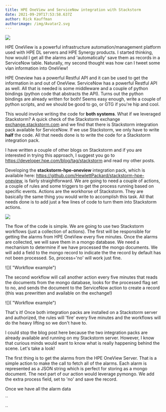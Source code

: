 ```yaml
---
title: HPE OneView and ServiceNow integration with Stackstorm
date: 2021-09-29T17:53:58.637Z
author: Rick Kauffman
authorimage: /img/Avatar2.svg
---
```

![](http://www.techworldwookie.com/blogpost/flowchart.png)


HPE OneView is a powerful infrastructure automation/management platform used with HPE DL servers and HPE Synergy products. I started thinking, how would I get all the alarms and 'automatically' save them as records in a ServiceNow table. Naturally, my second thought was how can I tweet some vlan information into OneView! 

HPE Oneview has a powerful Restful API and it can be used to get the information in and out of OneView. ServiceNow has a powerful Restful API as well. All that is needed is some middleware and a couple of python bindings (python code that abstracts the API). Turns out the python bindings are already written for both! Seems easy enough, write a couple of python scripts, and we should be good to go, or GTG if you're hip and cool.

This would involve writing the code for **both systems**. What if we leveraged Stackstorm? A quick check of the Stackstorm exchange [exchange.stackstorm.com](exchange.stackstorm.com) and we find that there is Stackstorm integration pack available for ServiceNow. If we use Stackstorm, we only have to write **half** the code. All that needs done is to write the code for a Stackstorm integration pack. 

I have written a couple of other blogs on Stackstorm and if you are interested in trying this approach, I suggest you go to <https://developer.hpe.com/blog/tag/stackstorm> and read my other posts.

Developing the **stackstorm-hpe-oneview** integration pack, which is available here: <https://github.com/HewlettPackard/stackstorm-hpe-oneview>, is fairly straightforward. We are going to need a couple of actions, a couple of rules and some triggers to get the process running based on specific events. Actions are the workhorse of Stackstorm. They are basically the same thing you would write to accomplish this task. All that needs done is to  add just a few lines of code to turn them into Stackstorm actions. 

![](http://www.techworldwookie.com/blogpost/action.png)

The flow of the code is simple. We are going to use two Stackstorm workflows (just a collection of actions). The first will be responsible for getting the alarms from HPE OneView every five minutes. Once the alarms are collected, we will save them in a mongo database. We need a mechanism to determine if we have processed the mongo documents. We will add a field to the mongo record to indicate the the record by default has not been processed. So, process='no' will work just fine. 

![]( "Workflow example")

The second workflow will call another action every five minutes that reads the documents from the mongo database, looks for the processed flag set to no, and sends the document to the ServiceNow action to create a record (this was prewritten and available on the exchange!)

![]( "Workflow example")

That's it! Once both integration packs are installed on a Stackstorm server and authorized, the rules will 'fire' every five minutes and the workflows will do the heavy lifting so we don't have to. 

I could stop the blog post here because the two integration packs are already available and running on my Stackstorm server. However, I know that curious minds would want to know what is really happening behind the scene. Let's take a look!

The first thing is to get the alarms from the HPE OneView Server. That is a simple action to make the call to fetch all of the alarms. Each alarm is represented as a JSON string which is perfect for storing as a mongo document. The next part of our action would leverage pymongo. We add the extra process field, set to 'no' and save the record. 

Once we have all the alarm data

``

``